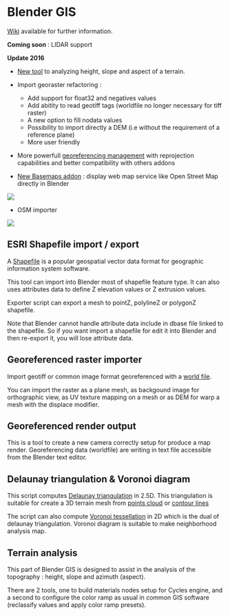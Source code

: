 Blender GIS
==========

[Wiki](https://github.com/domlysz/BlenderGIS/wiki/Install-and-usage) available for further information.

**Coming soon** : LIDAR support

**Update 2016**

- [New tool](https://github.com/domlysz/BlenderGIS/wiki/Terrain-analysis) to analyzing height, slope and aspect of a terrain.

- Import georaster refactoring :
	- Add support for float32 and negatives values
	- Add abitity to read geotiff tags (worldfile no longer necessary for tiff raster)
	- A new option to fill nodata values
	- Possibility to import directly a DEM (i.e without the requirement of a reference plane)
	- More user friendly


- More powerfull [georeferencing management](https://github.com/domlysz/BlenderGIS/wiki/Gereferencing-management) with reprojection capabilities and better compatibility with others addons

- [New Basemaps addon](https://github.com/domlysz/BlenderGIS/wiki/Basemaps) : display web map service like Open Street Map directly in Blender

![](https://raw.githubusercontent.com/wiki/domlysz/blenderGIS/images/basemaps_demo.gif)


- OSM importer

![](https://raw.githubusercontent.com/wiki/domlysz/blenderGIS/images/osm_demo.gif)



ESRI Shapefile import / export
--------------------

A [Shapefile](http://en.wikipedia.org/wiki/Shapefile) is a popular geospatial vector data format for geographic information system software.

This tool can import into Blender most of shapefile feature type. It can also uses attributes data to define Z elevation values or Z extrusion values.

Exporter script can export a mesh to pointZ, polylineZ or polygonZ shapefile.

Note that Blender cannot handle attribute data include in dbase file linked to the shapefile. So if you want import a shapefile for edit it into Blender and then re-export it, you will lose attribute data.


Georeferenced raster importer
--------------------

Import geotiff or common image format georeferenced with a [world file](http://en.wikipedia.org/wiki/World_file).

You can import the raster as a plane mesh, as backgound image for orthographic view, as UV texture mapping on a mesh or as DEM for warp a mesh with the displace modifier.


Georeferenced render output
--------------------

This is a tool to create a new camera correctly setup for produce a map render. Georeferencing data (worldfile) are writing in text file accessible from the Blender text editor.


Delaunay triangulation & Voronoi diagram
--------------------

This script computes [Delaunay triangulation](http://en.wikipedia.org/wiki/Delaunay_triangulation) in 2.5D. This triangulation is suitable for create a 3D terrain mesh from [points cloud](http://en.wikipedia.org/wiki/Point_cloud) or [contour lines](http://en.wikipedia.org/wiki/Contour_line)

The script can also compute [Voronoi tessellation](http://en.wikipedia.org/wiki/Voronoi) in 2D which is the dual of delaunay triangulation. Voronoi diagram is suitable to make neighborhood analysis map.


Terrain analysis
--------------------

This part of Blender GIS is designed to assist in the analysis of the topography : height, slope and azimuth (aspect).

There are 2 tools, one to build materials nodes setup for Cycles engine, and a second to configure the color ramp as usual in common GIS software (reclassify values and apply color ramp presets).
